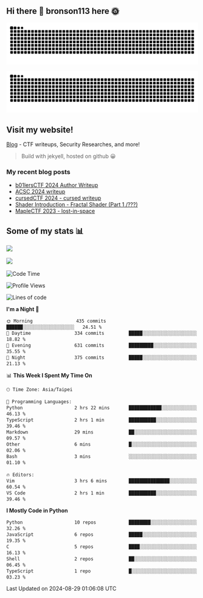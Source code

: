 ## Hi there 👋 bronson113 here 🌞
<div align="center">

![GitHub Snake Light](https://raw.githubusercontent.com/bronson113/bronson113/snake/github-snake.svg#gh-light-mode-only)

![GitHub Snake dark](https://raw.githubusercontent.com/bronson113/bronson113/snake/github-snake-dark.svg#gh-dark-mode-only)

</div>

## Visit my website!
[Blog](https://bronson113.github.io/) - CTF writeups, Security Researches, and more! 

> Build with jekyell, hosted on github 😀

### My recent blog posts

<!-- BLOG-POST-LIST:START -->
- [b01lersCTF 2024 Author Writeup](http://blog.bronson113.org/2024/04/15/b01lersctf-2024-author-writeup.html)
- [ACSC 2024 writeup](http://blog.bronson113.org/2024/04/03/acsc-2024-writeup.html)
- [cursedCTF 2024 - cursed writeup](http://blog.bronson113.org/2024/04/03/cursed.html)
- [Shader Introduction - Fractal Shader &lpar;Part 1 /???&rpar;](http://blog.bronson113.org/2024/03/12/shader-introduction-fractal-shader-part-1.html)
- [MapleCTF 2023 - lost-in-space](http://blog.bronson113.org/2023/10/03/maplectf-2023-lost-in-space.html)
<!-- BLOG-POST-LIST:END -->

## Some of my stats 📊
![](https://github-readme-stats-sigma-five.vercel.app/api?username=bronson113&theme=transparent&show_icons=true)

![](https://github-readme-stats-sigma-five.vercel.app/api/top-langs/?username=bronson113&theme=transparent&layout=compact&card_width=445)



<!--START_SECTION:waka-->
![Code Time](http://img.shields.io/badge/Code%20Time-787%20hrs%2043%20mins-blue)

![Profile Views](http://img.shields.io/badge/Profile%20Views-0-blue)

![Lines of code](https://img.shields.io/badge/From%20Hello%20World%20I%27ve%20Written-967.5%20thousand%20lines%20of%20code-blue)

**I'm a Night 🦉** 

```text
🌞 Morning                435 commits         ██████░░░░░░░░░░░░░░░░░░░   24.51 % 
🌆 Daytime                334 commits         █████░░░░░░░░░░░░░░░░░░░░   18.82 % 
🌃 Evening                631 commits         █████████░░░░░░░░░░░░░░░░   35.55 % 
🌙 Night                  375 commits         █████░░░░░░░░░░░░░░░░░░░░   21.13 % 
```


📊 **This Week I Spent My Time On** 

```text
🕑︎ Time Zone: Asia/Taipei

💬 Programming Languages: 
Python                   2 hrs 22 mins       ████████████░░░░░░░░░░░░░   46.13 % 
TypeScript               2 hrs 1 min         ██████████░░░░░░░░░░░░░░░   39.46 % 
Markdown                 29 mins             ██░░░░░░░░░░░░░░░░░░░░░░░   09.57 % 
Other                    6 mins              █░░░░░░░░░░░░░░░░░░░░░░░░   02.06 % 
Bash                     3 mins              ░░░░░░░░░░░░░░░░░░░░░░░░░   01.10 % 

🔥 Editors: 
Vim                      3 hrs 6 mins        ███████████████░░░░░░░░░░   60.54 % 
VS Code                  2 hrs 1 min         ██████████░░░░░░░░░░░░░░░   39.46 % 
```

**I Mostly Code in Python** 

```text
Python                   10 repos            ████████░░░░░░░░░░░░░░░░░   32.26 % 
JavaScript               6 repos             █████░░░░░░░░░░░░░░░░░░░░   19.35 % 
C                        5 repos             ████░░░░░░░░░░░░░░░░░░░░░   16.13 % 
Shell                    2 repos             ██░░░░░░░░░░░░░░░░░░░░░░░   06.45 % 
TypeScript               1 repo              █░░░░░░░░░░░░░░░░░░░░░░░░   03.23 % 
```




 Last Updated on 2024-08-29 01:06:08 UTC
<!--END_SECTION:waka-->

